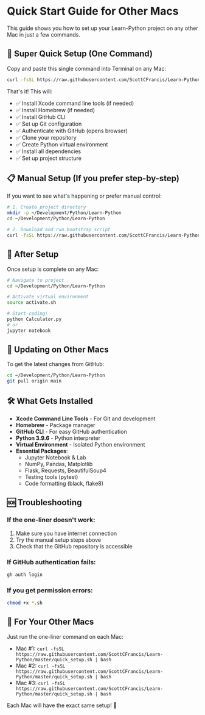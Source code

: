 # Quick Start Guide for Other Macs

This guide shows you how to set up your Learn-Python project on any other Mac in just a few commands.

## 🚀 Super Quick Setup (One Command)

Copy and paste this single command into Terminal on any Mac:

```bash
curl -fsSL https://raw.githubusercontent.com/ScottCFrancis/Learn-Python/master/quick_setup.sh | bash
```

That's it! This will:
- ✅ Install Xcode command line tools (if needed)
- ✅ Install Homebrew (if needed)
- ✅ Install GitHub CLI
- ✅ Set up Git configuration
- ✅ Authenticate with GitHub (opens browser)
- ✅ Clone your repository
- ✅ Create Python virtual environment
- ✅ Install all dependencies
- ✅ Set up project structure

## 📋 Manual Setup (If you prefer step-by-step)

If you want to see what's happening or prefer manual control:

```bash
# 1. Create project directory
mkdir -p ~/Development/Python/Learn-Python
cd ~/Development/Python/Learn-Python

# 2. Download and run bootstrap script
curl -fsSL https://raw.githubusercontent.com/ScottCFrancis/Learn-Python/master/bootstrap_setup.sh | bash
```

## 🎯 After Setup

Once setup is complete on any Mac:

```bash
# Navigate to project
cd ~/Development/Python/Learn-Python

# Activate virtual environment
source activate.sh

# Start coding!
python Calculator.py
# or
jupyter notebook
```

## 🔄 Updating on Other Macs

To get the latest changes from GitHub:

```bash
cd ~/Development/Python/Learn-Python
git pull origin main
```

## 🛠️ What Gets Installed

- **Xcode Command Line Tools** - For Git and development
- **Homebrew** - Package manager
- **GitHub CLI** - For easy GitHub authentication
- **Python 3.9.6** - Python interpreter
- **Virtual Environment** - Isolated Python environment
- **Essential Packages**:
  - Jupyter Notebook & Lab
  - NumPy, Pandas, Matplotlib
  - Flask, Requests, BeautifulSoup4
  - Testing tools (pytest)
  - Code formatting (black, flake8)

## 🆘 Troubleshooting

### If the one-liner doesn't work:
1. Make sure you have internet connection
2. Try the manual setup steps above
3. Check that the GitHub repository is accessible

### If GitHub authentication fails:
```bash
gh auth login
```

### If you get permission errors:
```bash
chmod +x *.sh
```

## 📱 For Your Other Macs

Just run the one-liner command on each Mac:
- Mac #1: `curl -fsSL https://raw.githubusercontent.com/ScottCFrancis/Learn-Python/master/quick_setup.sh | bash`
- Mac #2: `curl -fsSL https://raw.githubusercontent.com/ScottCFrancis/Learn-Python/master/quick_setup.sh | bash`
- Mac #3: `curl -fsSL https://raw.githubusercontent.com/ScottCFrancis/Learn-Python/master/quick_setup.sh | bash`

Each Mac will have the exact same setup! 🎉

